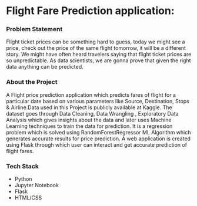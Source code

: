 # Flight Fare Prediction application:

### Problem Statement

Flight ticket prices can be something hard to guess, today we might see a price, check out the price of the same flight tomorrow, it will be a different story. We might have often heard travelers saying that flight ticket prices are so unpredictable. As data scientists, we are gonna prove that given the right data anything can be predicted.

### About the Project

A Flight price prediction application which predicts fares of flight for a particular date based on various parameters like Source, Destination, Stops & Airline.Data used in this Project is publicly available at Kaggle. The dataset goes through Data Cleaning, Data Wrangling , Exploratory Data Analysis which gives insights about the data and later uses Machine Learning techniques to train the data for prediction.
It is a regression problem which is solved using RandomForestRegressor ML Algorithm which generates accurate results for price prediction. A web application is created using Flask through which user can interact and get accurate prediction of flight fares.

### Tech Stack
* Python
* Jupyter Notebook
* Flask
* HTML/CSS
